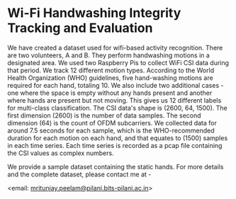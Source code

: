 # Wi-Fi Handwashing Integrity Tracking and Evaluation

We have created a dataset used for wifi-based activity recognition.
There are two volunteers, A and B. They perform handwashing motions in a designated area. We used two Raspberry Pis to collect WiFi CSI data during that period. We track 12 different motion types. According to the World Health Organization (WHO) guidelines, five hand-washing motions are required for each hand, totaling 10. We also include two additional cases - one where the space is empty without any hands present and another where hands are present but not moving. This gives us 12 different labels for multi-class classification. The CSI data's shape is (2600, 64, 1500). The first dimension (2600) is the number of data samples. The second dimension (64) is the count of OFDM subcarriers. We collected data for around 7.5 seconds for each sample, which is the WHO-recommended duration for each motion on each hand, and that equates to (1500) samples in each time series. Each time series is recorded as a pcap file containing the CSI values as complex numbers.

We provide a sample dataset containing the static hands.
For more details and the complete dataset, please contact me at - 

<email: mritunjay.peelam@pilani.bits-pilani.ac.in>
